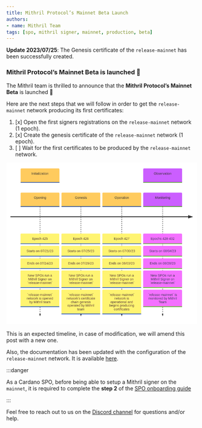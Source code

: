 ```yaml
---
title: Mithril Protocol’s Mainnet Beta Launch
authors:
- name: Mithril Team
tags: [spo, mithril signer, mainnet, production, beta]
---
```


**Update 2023/07/25**: The Genesis certificate of the `release-mainnet` has been successfully created.

### Mithril Protocol’s Mainnet Beta is launched :rocket:

The Mithril team is thrilled to announce that the **Mithril Protocol’s Mainnet Beta** is launched :tada:

Here are the next steps that we will follow in order to get the `release-mainnet` network producing its first certificates:

1. [x] Open the first signers registrations on the `release-mainnet` network (1 epoch).
1. [x] Create the genesis certificate of the `release-mainnet` network (1 epoch).
1. [ ] Wait for the first certificates to be produced by the `release-mainnet` network.

<!---
This diagram randomly crashes. We replace it with a screenshot until a fix is available
TODO: revert this modification when it is possible
```mermaid
timeline
section Initialization
Opening : Epoch 425 : Starts on 07/21/23 : Ends on 07/24/23 : New SPOs run a Mithril Signer on `release-mainnet` : `release-mainnet` network is opened by Mithril team
Genesis : Epoch 426 : Starts on 07/25/23 : Ends on 07/29/23 : New SPOs run a Mithril Signer on `release-mainnet` : `release-mainnet` network's certificate chain genesis operated by Mithril team
Operation : Epoch 427 : Starts on 07/30/23 : Ends on 08/03/23 : New SPOs run a Mithril Signer on `release-mainnet` : `release-mainnet` network is operational and begins producing certificates
section Observation
Monitoring : Epochs 428-432 : Starts on 08/04/23 : Ends on 08/28/23 : New SPOs run a Mithril Signer on `release-mainnet` : `release-mainnet` is monitored by Mithril Team

```
-->

[![Mainnet Beta Launch Timeline](img/mainnet-launch-timeline.png)](img/mainnet-launch-timeline.png)

This is an expected timeline, in case of modification, we will amend this post with a new one.

Also, the documentation has been updated with the configuration of the `release-mainnet` network. It is available [here](https://mithril.network/doc/manual/developer-docs/references#mithril-networks).

:::danger

As a Cardano SPO, before being able to setup a Mithril signer on the `mainnet`, it is required to complete the **step 2** of the [SPO onboarding guide](https://mithril.network/doc/manual/getting-started/SPO-on-boarding-guide#step-2-get-mithril-ready-for-mainnet)

:::

Feel free to reach out to us on the [Discord channel](https://discord.gg/5kaErDKDRq) for questions and/or help.
